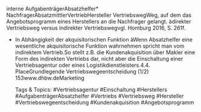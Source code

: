 interne AufgabenträgerAbsatzhelfer*
NachfragerAbsatzmittlerVertriebHersteller
VertriebswegWeg, auf dem das Angebotsprogramm eines Herstellers an die Nachfrager gelangt. àdirekter Vertriebsweg versus indirekter Vertriebswegvgl. Homburg 2016, S. 261f.
* In Abhängigkeit der akquisitorischen Funktion àWenn Absatzhelfer eine wesentliche akquisitorische Funktion wahrnehmen spricht man vom indirektem Vertrieb.So stellt z.B. die Kundenakquisition über Makler eine Form des indirekten Vertriebs dar, nicht aber die Einschaltung einer Vertriebsagentur oder eines Logistikdienstleisters.4.4. PlaceGrundlegende Vertriebswegeentscheidung (1/2)
153www.dhbw.deMarketing

   Tags & Topics:
   #Vertriebsagentur
   #Einschaltung
   #Herstellers
   #AufgabenträgerAbsatzhelfer
   #Vertriebs
   #Vertriebsweg
   #Hersteller
   #Vertriebswegeentscheidung
   #Kundenakquisition
   #Angebotsprogramm